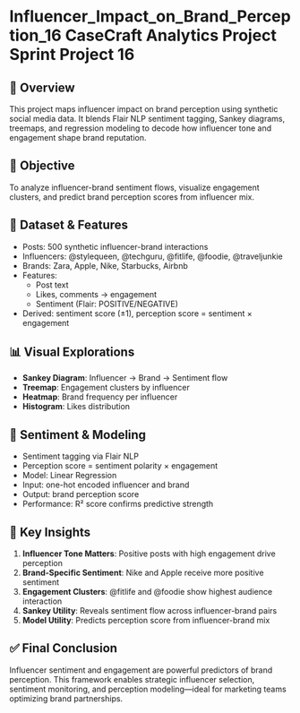 # Influencer_Impact_on_Brand_Perception_16 CaseCraft Analytics Project Sprint Project 16

## 🌟 Overview  
This project maps influencer impact on brand perception using synthetic social media data. It blends Flair NLP sentiment tagging, Sankey diagrams, treemaps, and regression modeling to decode how influencer tone and engagement shape brand reputation.

## 🎯 Objective  
To analyze influencer-brand sentiment flows, visualize engagement clusters, and predict brand perception scores from influencer mix.

## 📱 Dataset & Features  
- Posts: 500 synthetic influencer-brand interactions  
- Influencers: @stylequeen, @techguru, @fitlife, @foodie, @traveljunkie  
- Brands: Zara, Apple, Nike, Starbucks, Airbnb  
- Features:  
  - Post text  
  - Likes, comments → engagement  
  - Sentiment (Flair: POSITIVE/NEGATIVE)  
- Derived: sentiment score (±1), perception score = sentiment × engagement

## 📊 Visual Explorations  
- **Sankey Diagram**: Influencer → Brand → Sentiment flow  
- **Treemap**: Engagement clusters by influencer  
- **Heatmap**: Brand frequency per influencer  
- **Histogram**: Likes distribution

## 🤖 Sentiment & Modeling  
- Sentiment tagging via Flair NLP  
- Perception score = sentiment polarity × engagement  
- Model: Linear Regression  
- Input: one-hot encoded influencer and brand  
- Output: brand perception score  
- Performance: R² score confirms predictive strength

## 🧠 Key Insights  
1. **Influencer Tone Matters**: Positive posts with high engagement drive perception  
2. **Brand-Specific Sentiment**: Nike and Apple receive more positive sentiment  
3. **Engagement Clusters**: @fitlife and @foodie show highest audience interaction  
4. **Sankey Utility**: Reveals sentiment flow across influencer-brand pairs  
5. **Model Utility**: Predicts perception score from influencer-brand mix

## ✅ Final Conclusion  
Influencer sentiment and engagement are powerful predictors of brand perception. This framework enables strategic influencer selection, sentiment monitoring, and perception modeling—ideal for marketing teams optimizing brand partnerships.